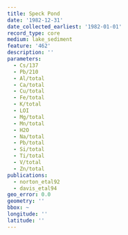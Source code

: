 ```yaml
---
title: Speck Pond
date: '1982-12-31'
date_collected_earliest: '1982-01-01'
record_type: core
medium: lake_sediment
feature: '462'
description: ''
parameters:
  - Cs/137
  - Pb/210
  - Al/total
  - Ca/total
  - Cu/total
  - Fe/total
  - K/total
  - LOI
  - Mg/total
  - Mn/total
  - H2O
  - Na/total
  - Pb/total
  - Si/total
  - Ti/total
  - V/total
  - Zn/total
publications:
  - norton_etal92
  - davis_etal94
geo_error: 0.0
geometry: ''
bbox: ~
longitude: ''
latitude: ''
---
```

